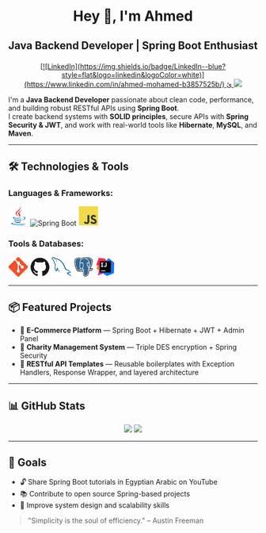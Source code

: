 # <p align="center">Hey 👋, I'm Ahmed</p>

## <p align="center">Java Backend Developer | Spring Boot Enthusiast</p>
<p align="center">
  <a href="https://www.linkedin.com/in/ahmed-mohamed-b3857525b/">
    [![LinkedIn](https://img.shields.io/badge/LinkedIn--blue?style=flat&logo=linkedin&logoColor=white)](https://www.linkedin.com/in/ahmed-mohamed-b3857525b/)
ئ
  </a>
  <a href="https://www.youtube.com/@AhmedMohamed-zv8oh">
    <img src="https://img.shields.io/badge/YouTube-Ahmed%20Mohamed-red?style=flat&logo=youtube&logoColor=white"/>
  </a>
</p>

I'm a **Java Backend Developer** passionate about clean code, performance, and building robust RESTful APIs using **Spring Boot**.  
I create backend systems with **SOLID principles**, secure APIs with **Spring Security & JWT**, and work with real-world tools like **Hibernate**, **MySQL**, and **Maven**.

---

## 🛠️ Technologies & Tools

### Languages & Frameworks:
<p align="start">
  <img src="https://raw.githubusercontent.com/devicons/devicon/master/icons/java/java-original.svg" alt="Java" width="40" height="40"/>
  <img src="https://www.vectorlogo.zone/logos/springio/springio-icon.svg" alt="Spring Boot" width="40" height="40"/>
  <img src="https://raw.githubusercontent.com/devicons/devicon/master/icons/javascript/javascript-original.svg" alt="JavaScript" width="40" height="40"/>
</p>

### Tools & Databases:
<p align="start">
  <img src="https://raw.githubusercontent.com/devicons/devicon/master/icons/git/git-original.svg" alt="Git" width="40" height="40"/>
  <img src="https://raw.githubusercontent.com/devicons/devicon/master/icons/github/github-original.svg" alt="GitHub" width="40" height="40"/>
  <img src="https://raw.githubusercontent.com/devicons/devicon/master/icons/mysql/mysql-original.svg" alt="MySQL" width="40" height="40"/>
  <img src="https://raw.githubusercontent.com/devicons/devicon/master/icons/postgresql/postgresql-original.svg" alt="PostgreSQL" width="40" height="40"/>
  <img src="https://raw.githubusercontent.com/devicons/devicon/master/icons/intellij/intellij-original.svg" alt="IntelliJ IDEA" width="40" height="40"/>
</p>

---

## 📦 Featured Projects

- 🛒 **E-Commerce Platform** — Spring Boot + Hibernate + JWT + Admin Panel  
- 🏥 **Charity Management System** — Triple DES encryption + Spring Security  
- 📡 **RESTful API Templates** — Reusable boilerplates with Exception Handlers, Response Wrapper, and layered architecture

---

## 📊 GitHub Stats

<p align="center">
  <img src="https://github-readme-stats.vercel.app/api?username=Ahmed12362&show_icons=true&count_private=true&theme=radical"/>
  <img src="https://github-readme-stats.vercel.app/api/top-langs/?username=Ahmed12362&layout=compact&theme=radical"/>
</p>

---

## 🎯 Goals

- 🔓 Share Spring Boot tutorials in Egyptian Arabic on YouTube
- 📚 Contribute to open source Spring-based projects
- 🚀 Improve system design and scalability skills

> "Simplicity is the soul of efficiency." – Austin Freeman
